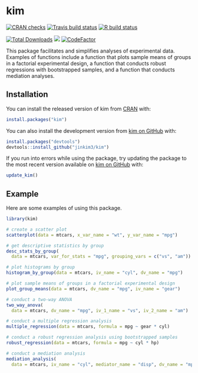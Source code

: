 
<!-- README.md is generated from README.Rmd. Please edit that file -->

# kim

<!-- badges: start -->

[![CRAN
checks](https://cranchecks.info/badges/summary/kim)](https://cran.r-project.org/web/checks/check_results_kim.html)
[![Travis build
status](https://travis-ci.com/jinkim3/kim.svg?branch=master)](https://travis-ci.com/jinkim3/kim)
[![R build
status](https://github.com/jinkim3/kim/workflows/R-CMD-check/badge.svg)](https://github.com/jinkim3/kim/actions)

[![Total
Downloads](http://cranlogs.r-pkg.org/badges/grand-total/kim?color=blue)](https://cran.r-project.org/package=kim)
[![](https://img.shields.io/github/last-commit/jinkim3/kim.svg)](https://github.com/jinkim3/kim/commits/master)
[![CodeFactor](https://www.codefactor.io/repository/github/jinkim3/kim/badge)](https://www.codefactor.io/repository/github/jinkim3/kim)
<!-- badges: end -->

This package facilitates and simplifies analyses of experimental data.
Examples of functions include a function that plots sample means of
groups in a factorial experimental design, a function that conducts
robust regressions with bootstrapped samples, and a function that
conducts mediation analyses.

## Installation

You can install the released version of kim from
[CRAN](https://cran.r-project.org/package=kim) with:

``` r
install.packages("kim")
```

You can also install the development version from [kim on
GitHub](https://github.com/jinkim3/kim) with:

``` r
install.packages("devtools")
devtools::install_github("jinkim3/kim")
```

If you run into errors while using the package, try updating the package
to the most recent version available on [kim on
GitHub](https://github.com/jinkim3/kim) with:

``` r
update_kim()
```

## Example

Here are some examples of using this package.

``` r
library(kim)

# create a scatter plot
scatterplot(data = mtcars, x_var_name = "wt", y_var_name = "mpg")

# get descriptive statistics by group
desc_stats_by_group(
  data = mtcars, var_for_stats = "mpg", grouping_vars = c("vs", "am"))

# plot histograms by group
histogram_by_group(data = mtcars, iv_name = "cyl", dv_name = "mpg")

# plot sample means of groups in a factorial experimental design
plot_group_means(data = mtcars, dv_name = "mpg", iv_name = "gear")

# conduct a two-way ANOVA
two_way_anova(
  data = mtcars, dv_name = "mpg", iv_1_name = "vs", iv_2_name = "am")

# conduct a multiple regression analysis
multiple_regression(data = mtcars, formula = mpg ~ gear * cyl)

# conduct a robust regression analysis using bootstrapped samples
robust_regression(data = mtcars, formula = mpg ~ cyl * hp)

# conduct a mediation analysis
mediation_analysis(
  data = mtcars, iv_name = "cyl", mediator_name = "disp", dv_name = "mpg")
```
